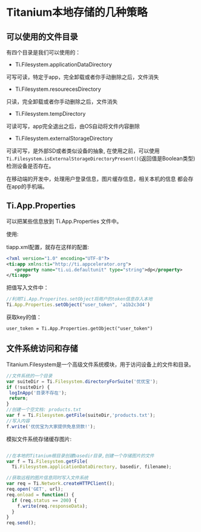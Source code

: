 # Titanium本地存储的几种策略

## 可以使用的文件目录

有四个目录是我们可以使用的：

- Ti.Filesystem.applicationDataDirectory

可写可读，特定于app，完全卸载或者你手动删除之后，文件消失

- Ti.Filesystem.resourecesDirectory

只读，完全卸载或者你手动删除之后，文件消失

- Ti.Filesystem.tempDirectory

可读可写，app完全退出之后，由OS自动将文件内容删除

- Ti.Filesystem.externalStorageDirectory

可读可写，是外部SD或者类似设备的抽象, 在使用之前，可以使用
`Ti.Filesystem.isExternalStorageDirectoryPresent()`(返回值是Boolean类型)
检测设备是否存在。

在移动端的开发中，处理用户登录信息，图片缓存信息，相关本机的信息
都会存在app的手机端。

## Ti.App.Properties

可以把某些信息放到 Ti.App.Properties 文件中。

使用:

tiapp.xml配置，就存在这样的配置:
```xml
<?xml version="1.0" encoding="UTF-8"?>
<ti:app xmlns:ti="http://ti.appcelerator.org">
   <property name="ti.ui.defaultunit" type="string">dp</property>
</ti:app>
```

把值写入文件中：
```js
//利用Ti.App.Properites.setObject将用户的token信息存入本地
Ti.App.Properties.setObject("user_token", 'a1b2c3d4')
```

获取key的值：
```
user_token = Ti.App.Properties.getObject("user_token")
```

## 文件系统访问和存储

Titanium.Filesystem是一个高级文件系统模块，用于访问设备上的文件和目录。

```js
//文件系统的一个目录
var suiteDir = Ti.Filesystem.directoryForSuite('优优宝');
if (!suiteDir) {
 logInApp('目录不存在');
 return;
}
//创建一个空文档: products.txt
var f = Ti.Filesystem.getFile(suiteDir,'products.txt');
//写入内容
f.write('优优宝为大家提供免息贷款!');
```

模拟文件系统存储缓存图片:

```javascript

//在本地的Titanium根目录创建basedir目录,创建一个存储图片的文件
var f = Ti.Filesystem.getFile(
  Ti.Filesystem.applicationDataDirectory, basedir, filename);

//获取远程的图片信息同时写入文件系统
var req = Ti.Network.createHTTPClient();
req.open('GET', url);
req.onload = function() {
  if (req.status == 200) {
    f.write(req.responseData);
  }
}
req.send();
```

